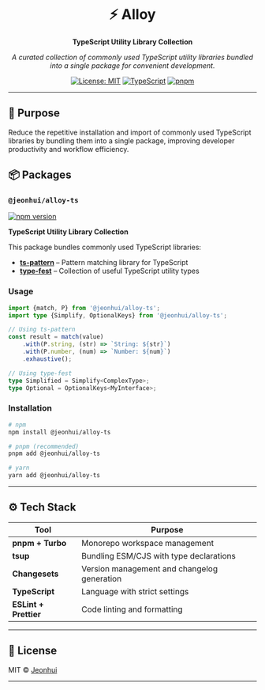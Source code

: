 [//]: # (Alloy - TypeScript Utility Library Collection)

<div align="center">

# ⚡ Alloy

**TypeScript Utility Library Collection**

*A curated collection of commonly used TypeScript utility libraries bundled into a single package for convenient
development.*

[![License: MIT](https://img.shields.io/badge/License-MIT-yellow.svg?style=flat-square)](https://opensource.org/licenses/MIT)
[![TypeScript](https://img.shields.io/badge/TypeScript-5.9+-blue?style=flat-square&logo=typescript)](https://www.typescriptlang.org/)
[![pnpm](https://img.shields.io/badge/pnpm-workspace-orange?style=flat-square&logo=pnpm)](https://pnpm.io/)

</div>

---

## 🎯 Purpose

Reduce the repetitive installation and import of commonly used TypeScript libraries by bundling them into a single
package, improving developer productivity and workflow efficiency.

## 📦 Packages

### `@jeonhui/alloy-ts`

[![npm version](https://img.shields.io/npm/v/@jeonhui/alloy-ts?style=flat-square)](https://www.npmjs.com/package/@jeonhui/alloy-ts)

**TypeScript Utility Library Collection**

This package bundles commonly used TypeScript libraries:

- **[ts-pattern](https://github.com/gvergnaud/ts-pattern)** – Pattern matching library for TypeScript
- **[type-fest](https://github.com/sindresorhus/type-fest)** – Collection of useful TypeScript utility types

### Usage

```typescript
import {match, P} from '@jeonhui/alloy-ts';
import type {Simplify, OptionalKeys} from '@jeonhui/alloy-ts';

// Using ts-pattern
const result = match(value)
    .with(P.string, (str) => `String: ${str}`)
    .with(P.number, (num) => `Number: ${num}`)
    .exhaustive();

// Using type-fest
type Simplified = Simplify<ComplexType>;
type Optional = OptionalKeys<MyInterface>;
```

### Installation

```bash
# npm
npm install @jeonhui/alloy-ts

# pnpm (recommended)
pnpm add @jeonhui/alloy-ts

# yarn
yarn add @jeonhui/alloy-ts
```

---

## ⚙️ Tech Stack

| Tool                  | Purpose                                     |
|-----------------------|---------------------------------------------|
| **pnpm + Turbo**      | Monorepo workspace management               |
| **tsup**              | Bundling ESM/CJS with type declarations     |
| **Changesets**        | Version management and changelog generation |
| **TypeScript**        | Language with strict settings               |
| **ESLint + Prettier** | Code linting and formatting                 |

---

## 📝 License

MIT © [Jeonhui](https://github.com/Jeonhui)

---